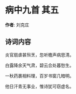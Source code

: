 # 病中九首  其五

**作者**: 刘克庄

## 诗词内容

炎官扇虐甚炰烹，忽听檐声病思清。

白露降余天气肃，碧云合处暮愁生。

一秋药裹相料理，百岁书窗几暗明。

他日汗青无事业，惟诗犹可窃虚名。

